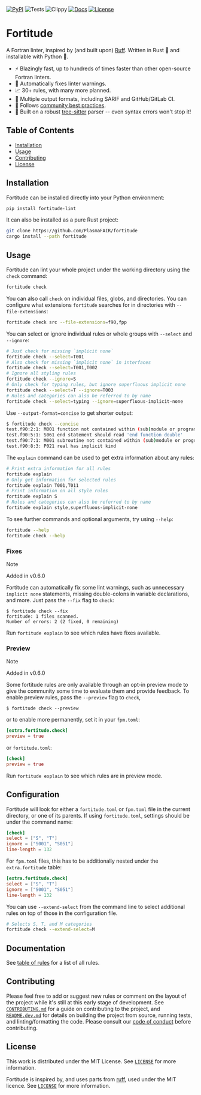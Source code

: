 [![PyPI](https://img.shields.io/pypi/v/fortitude-lint.svg)](https://pypi.org/project/fortitude-lint)
![Tests](https://github.com/PlasmaFAIR/fortitude/actions/workflows/test.yml/badge.svg)
![Clippy](https://github.com/PlasmaFAIR/fortitude/actions/workflows/clippy.yml/badge.svg)
[![Docs](https://readthedocs.org/projects/fortitude/badge/?version=latest)](https://fortitude.readthedocs.io/en/latest/?badge=latest)
[![License](https://img.shields.io/pypi/l/fortitude-lint.svg)](https://github.com/PlasmaFAIR/fortitude/blob/main/LICENSE)

# Fortitude

A Fortran linter, inspired by (and built upon) [Ruff](https://github.com/astral-sh/ruff).
Written in Rust :crab: and installable with Python :snake:.

- :zap: Blazingly fast, up to hundreds of times faster than other open-source Fortran
  linters.
- :wrench: Automatically fixes linter warnings.
- :chart_with_upwards_trend: 30+ rules, with many more planned.
- :page_with_curl: Multiple output formats, including SARIF and GitHub/GitLab CI.
- :handshake: Follows [community best
  practices](https://fortran-lang.org/en/learn/best_practices/).
- :muscle: Built on a robust [tree-sitter](https://tree-sitter.github.io/tree-sitter/)
  parser -- even syntax errors won't stop it!

## Table of Contents

- [Installation](#installation)
- [Usage](#usage)
- [Contributing](#contributing)
- [License](#license)

## Installation

Fortitude can be installed directly into your Python environment:

```bash
pip install fortitude-lint
```

It can also be installed as a pure Rust project:

```bash
git clone https://github.com/PlasmaFAIR/fortitude
cargo install --path fortitude
```

## Usage

Fortitude can lint your whole project under the working directory
using the `check` command:

```bash
fortitude check
```

You can also call `check` on individual files, globs, and
directories. You can configure what extensions `fortitude` searches
for in directories with `--file-extensions`:

```bash
fortitude check src --file-extensions=f90,fpp
```

You can select or ignore individual rules or whole groups with
`--select` and `--ignore`:

```bash
# Just check for missing `implicit none`
fortitude check --select=T001
# Also check for missing `implicit none` in interfaces
fortitude check --select=T001,T002
# Ignore all styling rules
fortitude check --ignore=S
# Only check for typing rules, but ignore superfluous implicit none
fortitude check --select=T --ignore=T003
# Rules and categories can also be referred to by name
fortitude check --select=typing --ignore=superfluous-implicit-none
```

Use `--output-format=concise` to get shorter output:

```bash
$ fortitude check --concise
test.f90:2:1: M001 function not contained within (sub)module or program
test.f90:5:1: S061 end statement should read 'end function double'
test.f90:7:1: M001 subroutine not contained within (sub)module or program
test.f90:8:3: P021 real has implicit kind
```

The `explain` command can be used to get extra information about any rules:

```bash
# Print extra information for all rules
fortitude explain
# Only get information for selected rules
fortitude explain T001,T011
# Print information on all style rules
fortitude explain S
# Rules and categories can also be referred to by name
fortitude explain style,superfluous-implicit-none
```

To see further commands and optional arguments, try using `--help`:

```bash
fortitude --help
fortitude check --help
```

### Fixes

> [!NOTE]
> Added in v0.6.0

Fortitude can automatically fix some lint warnings, such as
unnecessary `implicit none` statements, missing double-colons in
variable declarations, and more. Just pass the `--fix` flag to
`check`:

```console
$ fortitude check --fix
fortitude: 1 files scanned.
Number of errors: 2 (2 fixed, 0 remaining)
```

Run `fortitude explain` to see which rules have fixes available.

### Preview

> [!NOTE]
> Added in v0.6.0

Some fortitude rules are only available through an opt-in preview
mode to give the community some time to evaluate them and provide
feedback. To enable preview rules, pass the `--preview` flag to
`check`,

```console
$ fortitude check --preview
```

or to enable more permanently, set it in your `fpm.toml`:

```toml
[extra.fortitude.check]
preview = true
```

or `fortitude.toml`:

```toml
[check]
preview = true
```

Run `fortitude explain` to see which rules are in preview mode.

## Configuration

Fortitude will look for either a `fortitude.toml` or `fpm.toml` file in the
current directory, or one of its parents. If using `fortitude.toml`, settings
should be under the command name:

```toml
[check]
select = ["S", "T"]
ignore = ["S001", "S051"]
line-length = 132
```

For `fpm.toml` files, this has to be additionally nested under the
`extra.fortitude` table:

```toml
[extra.fortitude.check]
select = ["S", "T"]
ignore = ["S001", "S051"]
line-length = 132
```

You can use `--extend-select` from the command line to select additional
rules on top of those in the configuration file.

```bash
# Selects S, T, and M categories
fortitude check --extend-select=M
```

## Documentation

See [table of rules](https://fortitude.readthedocs.io/en/rules/) for a list of all rules.

## Contributing

Please feel free to add or suggest new rules or comment on the layout of the project
while it's still at this early stage of development. See
[`CONTRIBUTING.md`](CONTRIBUTING.md) for a guide on contributing to the project, and
[`README.dev.md`](README.dev.md) for details on building the project from source,
running tests, and linting/formatting the code. Please consult our [code of
conduct](CODE_OF_CONDUCT.md) before contributing.

## License

This work is distributed under the MIT License. See [`LICENSE`](LICENSE) for more
information.

Fortitude is inspired by, and uses parts from
[ruff](https://github.com/astral-sh/ruff), used under the MIT licence. See
[`LICENSE`](LICENSE) for more information.
